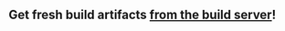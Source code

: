 ## Get fresh build artifacts [from the build server](https://gitlab.gluon.hu/mihaly/bleedblack/-/jobs/artifacts/master/download?job=package)!
